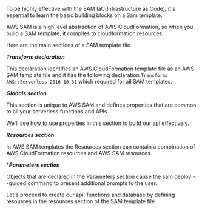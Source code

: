 To be highly effective with the SAM IaC(Infrastructure as Code), it's essential to learn the basic
building blocks on a Sam template. 

AWS SAM is a high level abstraction of AWS CloudFormation, so when you build a SAM template, it compiles to 
cloudformation resources.

Here are the main sections of a SAM template file.

***Transform declaration***

This declaration identifies an AWS CloudFormation template file as an AWS SAM template file and it has 
the following declaration `Transform: AWS::Serverless-2016-10-31` which required for 
all SAM templates.

***Globals section***

This section is unique to AWS SAM and defines properties that are common to all your serverless functions and APIs.

We'll see how to use properties in this section to build our api effectively.

***Resources section***

In AWS SAM templates the Resources section can contain a combination of AWS CloudFormation resources and AWS SAM resources.

****Parameters section***

Objects that are declared in the Parameters section cause the sam deploy --guided command to present additional prompts to the user.

Let's proceed to create our api, functions and database by defining resources in the resources section 
of the SAM template file.
